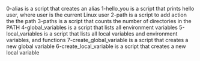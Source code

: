 0-alias is a script that creates an alias
1-hello_you is a script that prints hello user, where user is the current Linux user
2-path is a script to add action the the path
3-paths is a script that counts the number of directories in the PATH
4-global_variables is a script that lists all environment variables
5-local_variables is a script that lists all local variables and environment variables, and functions
7-create_global_variable is a script that creates a new global variable
6-create_local_variable is a script that creates a new local variable

